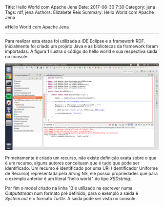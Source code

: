 Title: Hello World com Apache Jena
Date: 2017-08-30 7:30
Category: jena
Tags: rdf, jena
Authors: Elizabete Reis
Summary: Hello World com Apache Jena

#Hello World com Apache Jena


----------
Para realizar esta etapa foi utilizada a IDE Eclipse e a framework RDF. Inicialmente foi criado um projeto Java e as bibliotecas da framework foram importadas. A figura 1 ilustra o código do hello world e sua respectiva saída no console. 

![Hello World com RDF](content/images/jenatutorial.png)

Primeiramente é criado um recurso, não existe definição exata sobre o que é um recurso, alguns autores conceituam que é tudo que pode ser identificado. Um recurso é identificado por uma URI (Identificador Uniforme de Recurso) representada pela *String* NS, ele possui propriedades que para o exemplo anterior é um literal "hello world" do tipo *XSDstring*.

Por fim o model criado na linha 13 é utilizado na escrever numa *Outputstream* num formato pré definido, para o exemplo a saída é *System.out* e o formato *Turtle*. A saída pode ser vista no console.
